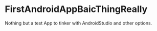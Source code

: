 # FirstAndroidAppBaicThingReally
Nothing but a test App to tinker with AndroidStudio and other options.
